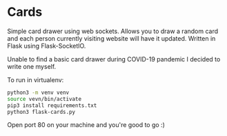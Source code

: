 # Cards
Simple card drawer using web sockets. Allows you to draw a random card
and each person currently visiting website will have it updated. 
Written in Flask using Flask-SocketIO.

Unable to find a basic card drawer during COVID-19 pandemic I decided to
write one myself.

To run in virtualenv:

```sh
python3 -m venv venv
source vevn/bin/activate
pip3 install requirements.txt
python3 flask-cards.py
```

Open port 80 on your machine and you're good to go :) 


